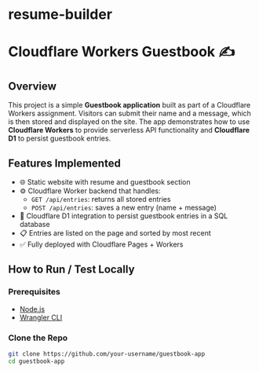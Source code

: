 # resume-builder

# Cloudflare Workers Guestbook ✍️

## Overview

This project is a simple **Guestbook application** built as part of a Cloudflare Workers assignment. Visitors can submit their name and a message, which is then stored and displayed on the site. The app demonstrates how to use **Cloudflare Workers** to provide serverless API functionality and **Cloudflare D1** to persist guestbook entries.

## Features Implemented

- 🌐 Static website with resume and guestbook section
- ⚙️ Cloudflare Worker backend that handles:
  - `GET /api/entries`: returns all stored entries
  - `POST /api/entries`: saves a new entry (name + message)
- 🧠 Cloudflare D1 integration to persist guestbook entries in a SQL database
- 📋 Entries are listed on the page and sorted by most recent
- ✅ Fully deployed with Cloudflare Pages + Workers

## How to Run / Test Locally

### Prerequisites

- [Node.js](https://nodejs.org/)
- [Wrangler CLI](https://developers.cloudflare.com/workers/wrangler/install/)

### Clone the Repo

```bash
git clone https://github.com/your-username/guestbook-app
cd guestbook-app

